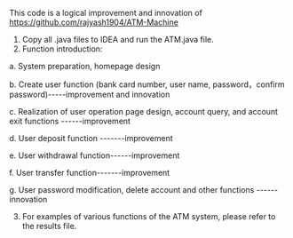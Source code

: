 This code is a logical improvement and innovation of https://github.com/rajyash1904/ATM-Machine
1. Copy all .java files to IDEA and run the ATM.java file.
2. Function introduction:

  a. System preparation, homepage design

  b. Create user function (bank card number, user name, password，confirm password)-----improvement and innovation

  c. Realization of user operation page design, account query, and account exit functions ------improvement

  d. User deposit function -------improvement

  e. User withdrawal function------improvement

  f. User transfer function-------improvement

  g. User password modification, delete account and other functions ------innovation

3. For examples of various functions of the ATM system, please refer to the results file.
